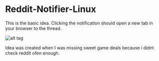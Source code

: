 Reddit-Notifier-Linux
=====================

This is the basic idea. Clicking the notification should open a new tab in your browser to the thread.

![alt tag](http://imgur.com/MlsYz3z)


Idea was created when I was missing sweet game deals because i didnt check reddit ofen enough.


